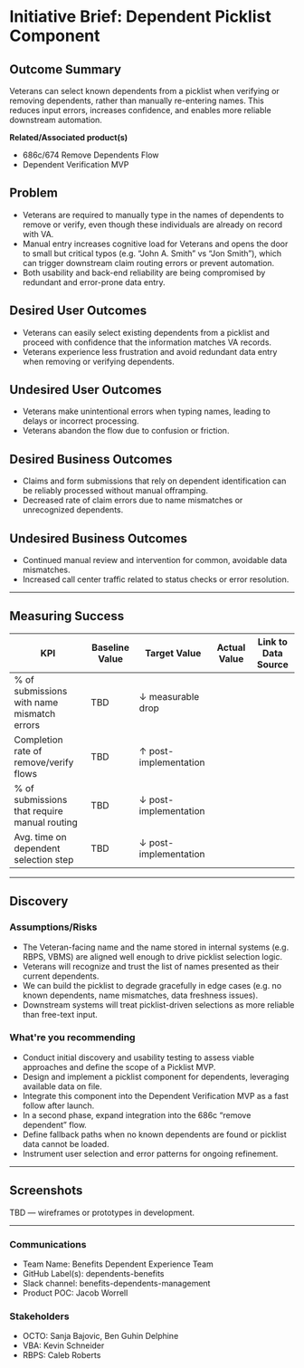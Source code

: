 # Initiative Brief: Dependent Picklist Component

## Outcome Summary
Veterans can select known dependents from a picklist when verifying or removing dependents, rather than manually re-entering names. This reduces input errors, increases confidence, and enables more reliable downstream automation.

**Related/Associated product(s)**
- 686c/674 Remove Dependents Flow
- Dependent Verification MVP

## Problem
- Veterans are required to manually type in the names of dependents to remove or verify, even though these individuals are already on record with VA.
- Manual entry increases cognitive load for Veterans and opens the door to small but critical typos (e.g. “John A. Smith” vs “Jon Smith”), which can trigger downstream claim routing errors or prevent automation.
- Both usability and back-end reliability are being compromised by redundant and error-prone data entry.

## Desired User Outcomes
- Veterans can easily select existing dependents from a picklist and proceed with confidence that the information matches VA records.
- Veterans experience less frustration and avoid redundant data entry when removing or verifying dependents.

## Undesired User Outcomes
- Veterans make unintentional errors when typing names, leading to delays or incorrect processing.
- Veterans abandon the flow due to confusion or friction.

## Desired Business Outcomes
- Claims and form submissions that rely on dependent identification can be reliably processed without manual offramping.
- Decreased rate of claim errors due to name mismatches or unrecognized dependents.

## Undesired Business Outcomes
- Continued manual review and intervention for common, avoidable data mismatches.
- Increased call center traffic related to status checks or error resolution.

---

## Measuring Success

| KPI                                           | Baseline Value | Target Value         | Actual Value | Link to Data Source |
|----------------------------------------------|----------------|-----------------------|--------------|---------------------|
| % of submissions with name mismatch errors   | TBD            | ↓ measurable drop     |              |                     |
| Completion rate of remove/verify flows       | TBD            | ↑ post-implementation |              |                     |
| % of submissions that require manual routing | TBD            | ↓ post-implementation |              |                     |
| Avg. time on dependent selection step        | TBD            | ↓ post-implementation |              |                     |

---

## Discovery
### Assumptions/Risks
- The Veteran-facing name and the name stored in internal systems (e.g. RBPS, VBMS) are aligned well enough to drive picklist selection logic.
- Veterans will recognize and trust the list of names presented as their current dependents.
- We can build the picklist to degrade gracefully in edge cases (e.g. no known dependents, name mismatches, data freshness issues).
- Downstream systems will treat picklist-driven selections as more reliable than free-text input.

### What're you recommending
- Conduct initial discovery and usability testing to assess viable approaches and define the scope of a Picklist MVP.
- Design and implement a picklist component for dependents, leveraging available data on file.
- Integrate this component into the Dependent Verification MVP as a fast follow after launch.
- In a second phase, expand integration into the 686c “remove dependent” flow.
- Define fallback paths when no known dependents are found or picklist data cannot be loaded.
- Instrument user selection and error patterns for ongoing refinement.

---

## Screenshots
TBD — wireframes or prototypes in development.

---

### Communications
- Team Name: Benefits Dependent Experience Team
- GitHub Label(s): dependents-benefits
- Slack channel: benefits-dependents-management
- Product POC: Jacob Worrell

### Stakeholders
- OCTO: Sanja Bajovic, Ben Guhin Delphine
- VBA: Kevin Schneider
- RBPS: Caleb Roberts
